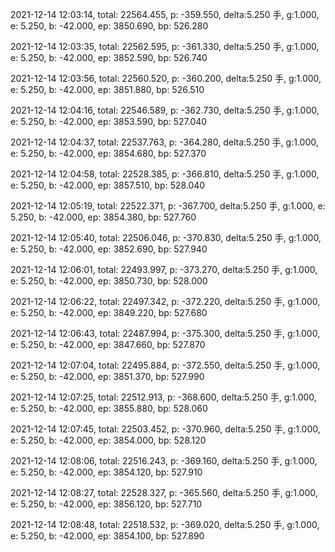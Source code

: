 2021-12-14 12:03:14, total: 22564.455, p: -359.550, delta:5.250 手, g:1.000, e: 5.250, b: -42.000, ep: 3850.690, bp: 526.280

2021-12-14 12:03:35, total: 22562.595, p: -361.330, delta:5.250 手, g:1.000, e: 5.250, b: -42.000, ep: 3852.590, bp: 526.740

2021-12-14 12:03:56, total: 22560.520, p: -360.200, delta:5.250 手, g:1.000, e: 5.250, b: -42.000, ep: 3851.880, bp: 526.510

2021-12-14 12:04:16, total: 22546.589, p: -362.730, delta:5.250 手, g:1.000, e: 5.250, b: -42.000, ep: 3853.590, bp: 527.040

2021-12-14 12:04:37, total: 22537.763, p: -364.280, delta:5.250 手, g:1.000, e: 5.250, b: -42.000, ep: 3854.680, bp: 527.370

2021-12-14 12:04:58, total: 22528.385, p: -366.810, delta:5.250 手, g:1.000, e: 5.250, b: -42.000, ep: 3857.510, bp: 528.040

2021-12-14 12:05:19, total: 22522.371, p: -367.700, delta:5.250 手, g:1.000, e: 5.250, b: -42.000, ep: 3854.380, bp: 527.760

2021-12-14 12:05:40, total: 22506.046, p: -370.830, delta:5.250 手, g:1.000, e: 5.250, b: -42.000, ep: 3852.690, bp: 527.940

2021-12-14 12:06:01, total: 22493.997, p: -373.270, delta:5.250 手, g:1.000, e: 5.250, b: -42.000, ep: 3850.730, bp: 528.000

2021-12-14 12:06:22, total: 22497.342, p: -372.220, delta:5.250 手, g:1.000, e: 5.250, b: -42.000, ep: 3849.220, bp: 527.680

2021-12-14 12:06:43, total: 22487.994, p: -375.300, delta:5.250 手, g:1.000, e: 5.250, b: -42.000, ep: 3847.660, bp: 527.870

2021-12-14 12:07:04, total: 22495.884, p: -372.550, delta:5.250 手, g:1.000, e: 5.250, b: -42.000, ep: 3851.370, bp: 527.990

2021-12-14 12:07:25, total: 22512.913, p: -368.600, delta:5.250 手, g:1.000, e: 5.250, b: -42.000, ep: 3855.880, bp: 528.060

2021-12-14 12:07:45, total: 22503.452, p: -370.960, delta:5.250 手, g:1.000, e: 5.250, b: -42.000, ep: 3854.000, bp: 528.120

2021-12-14 12:08:06, total: 22516.243, p: -369.160, delta:5.250 手, g:1.000, e: 5.250, b: -42.000, ep: 3854.120, bp: 527.910

2021-12-14 12:08:27, total: 22528.327, p: -365.560, delta:5.250 手, g:1.000, e: 5.250, b: -42.000, ep: 3856.120, bp: 527.710

2021-12-14 12:08:48, total: 22518.532, p: -369.020, delta:5.250 手, g:1.000, e: 5.250, b: -42.000, ep: 3854.100, bp: 527.890